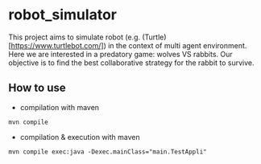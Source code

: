 # robot_simulator
This project aims to simulate robot (e.g. (Turtle)[https://www.turtlebot.com/]) in the context of multi agent environment.
Here we are interested in a predatory game: wolves VS rabbits. Our objective is to find the best collaborative strategy for the rabbit to survive.

## How to use 

+ compilation with maven
```
mvn compile 
```
+ compilation & execution with maven
```
mvn compile exec:java -Dexec.mainClass="main.TestAppli"
```
